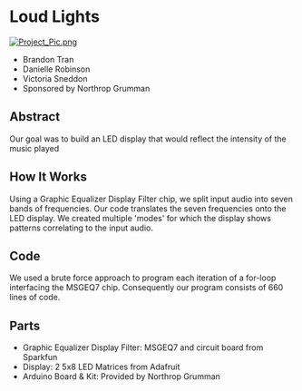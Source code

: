 # Loud Lights
[![Project_Pic.png](https://s1.postimg.org/9ghfi1omz3/Project_Pic.png)](https://postimg.org/image/136mw4183v/)
  + Brandon Tran
  + Danielle Robinson
  + Victoria Sneddon
  + Sponsored by Northrop Grumman

## Abstract
Our goal was to build an LED display that would reflect the intensity of the music played

## How It Works
Using a Graphic Equalizer Display Filter chip, we split input audio into seven bands of frequencies. Our code translates the seven frequencies onto the LED display. We created multiple 'modes' for which the display shows patterns correlating to the input audio.

## Code
We used a brute force approach to program each iteration of a for-loop interfacing the MSGEQ7 chip. Consequently our program consists of 660 lines of code.

## Parts
 + Graphic Equalizer Display Filter: MSGEQ7 and circuit board from Sparkfun
 + Display: 2 5x8 LED Matrices from Adafruit 
 + Arduino Board & Kit: Provided by Northrop Grumman
